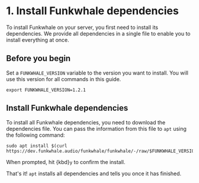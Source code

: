 # 1. Install Funkwhale dependencies

To install Funkwhale on your server, you first need to install its dependencies. We provide all dependencies in a single file to enable you to install everything at once.

## Before you begin

Set a `FUNKWHALE_VERSION` variable to the version you want to install. You will use this version for all commands in this guide.

```{code} bash
export FUNKWHALE_VERSION=1.2.1
```

## Install Funkwhale dependencies

To install all Funkwhale dependencies, you need to download the dependencies file. You can pass the information from this file to `apt` using the following command:

```{code} bash
sudo apt install $(curl https://dev.funkwhale.audio/funkwhale/funkwhale/-/raw/$FUNKWHALE_VERSION/api/requirements.apt)
```

When prompted, hit {kbd}`y` to confirm the install.

That's it! `apt` installs all dependencies and tells you once it has finished.
